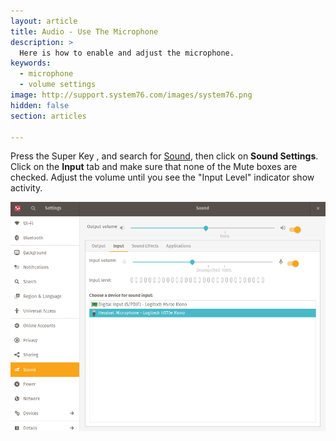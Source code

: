 ```yaml
---
layout: article
title: Audio - Use The Microphone
description: >
  Here is how to enable and adjust the microphone.
keywords:
  - microphone
  - volume settings
image: http://support.system76.com/images/system76.png
hidden: false
section: articles

---
```


Press the Super Key <kbd><span class="fl-ubuntu"></span></kbd>, <kbd><span class="fl-pop-key"></span></kbd> and search for <u>Sound</u>, then click on **Sound Settings**. Click on the **Input** tab and make sure that none of the Mute boxes are checked. Adjust the volume until you see the "Input Level" indicator show activity.

![Sound Settings](/images/microphone/input.png)
